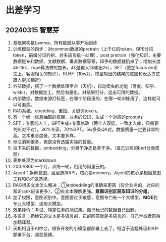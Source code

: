 # 出差学习

## 20240315 智慧芽

1. 基础架构是Lamma，所有数据从零开始训练
2. 训练模型的四步：对common数据的pretrain（上千亿的token，BPE分词token，前缀分词的树，对多语言统一处理），post pretrain（强化知识，主要数据是专利数据、文献数据、垂直数据等等，知乎的数据就扔掉了；增加长度4k-16k，rope算法做的加长，4k是输入2k输出2k），SFT（更加focus on论文上，客服相关的知识），RLHF（10w对，模型输出的结果的意图和表达方式跟人更加相近）
3. 外部数据，搭了一个数据处理平台（天机），自动爬虫的功能（百度、知乎、wikki），对数据加工，然后向量化，对结果打分，选出可用的数据。
4. 内部数据，数据来源打标签，在哪个阶段用的，在哪一轮训练用了，这样就可以可追溯。
5. RAG系统，ebedding、重拍、关键词token。
6. 有一个统一信息抽取的框架，业务的知识，生成一个对应的prompts
7. SFT：专家纯人工，GPT生成+专家修改（两个人双标，一致才入库，只需要判断对不对）。30%专家，70%GPT。5w多条QA对。数据质量一定要非常的高。文本重合度低，文本要多样。
8. 标注消耗很多，但是没有透露实际的数量。
9. 拉下来的数据，embedding，分类干净还是非干净。（自己训练的bert分类模型）
10. 表格处理为markdown
11. 200 A800 一个月，训练一轮，租用的阿里云的。
12. Agent：拆解意图，层层选择API，核心是memory。Agent的核心是根据意图工程和CoT做选择。
13. RAG很多文本怎么解决：①embedding的准确率更高（符合业务的、对应的知识rank应该更多），②长文本理解更强。**意图识别区获取知识的分组。**
14. 加了权限，意图识别中。意图要过于敏感，意图专门有一个大模型。**MOE**到专业大模型、通用大模型。
15. 效果评价：考试、特定任务的测试集。自己标记的数据自己出题。
16. 多语言：扔给它的文本是多语言的，它的回答就是多语言的。自己学或者前后加翻译器。
17. 天机相当于AI中台，很多开发的小模型都部署上去了。相当于流程处理和API部署平台、流程搭建。